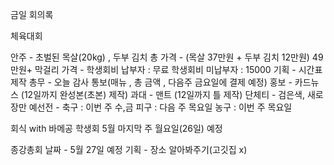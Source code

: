 금일 회의록

체육대회

안주 - 초벌된 목살(20kg) , 두부 김치
총 가격 - (목살 37만원 + 두부 김치 12만원) 49만원+ 막걸리
가격 - 학생회비 납부자 : 무료
         학생회비 미납부자 : 15000 
기획 - 시간표 제작
총무 - 오늘 감사 통보(매뉴 , 총 금액 , 다음주 금요일에 결제 예정)
홍보 - 카드뉴스 (12일까지 완성본(초본) 제작)
과대 - 맨트 (12일까지 틀 제작)
단체티 - 검은색, 새로 장만
예선전 - 축구 : 이번 주 수,금
           피구 : 다음 주 목요일
           농구 : 이번 주 목요일 

회식 with 바메공 학생회
5월 마지막 주 월요일(26일) 예정

종강총회
날짜 - 5월 27일 예정
기획 - 장소 알아봐주기(고깃집 x)